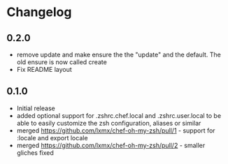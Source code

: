 # Changelog

## 0.2.0
 - remove update and make ensure the the "update" and the default. The old ensure is now called create
 - Fix README layout
 
## 0.1.0
 - Initial release
 - added optional support for .zshrc.chef.local and .zshrc.user.local to be able to easily customize the zsh configuration, aliases or similar
 - merged https://github.com/lxmx/chef-oh-my-zsh/pull/1 - support for :locale and export locale
 - merged https://github.com/lxmx/chef-oh-my-zsh/pull/2 - smaller gliches fixed
